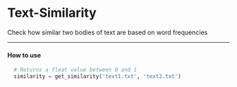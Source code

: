 # Text-Similarity
Check how similar two bodies of text are based on word frequencies

---
#### How to use

```python
  # Returns a float value between 0 and 1
  similarity = get_similarity('text1.txt', 'text2.txt')
```
